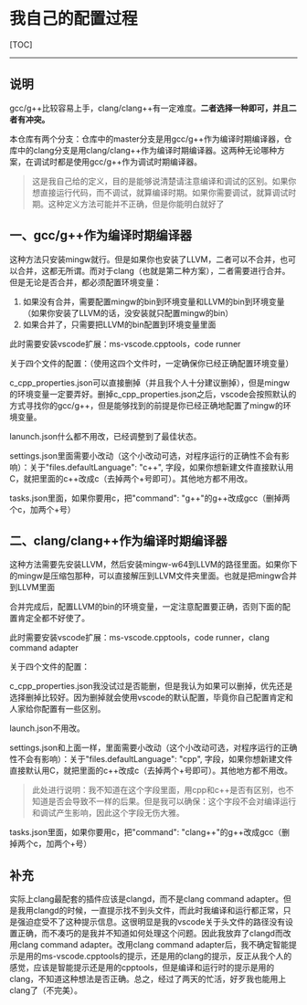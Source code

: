 # 我自己的配置过程

[TOC]

---

## 说明

gcc/g++比较容易上手，clang/clang++有一定难度。**二者选择一种即可，并且二者有冲突。**

本仓库有两个分支：仓库中的master分支是用gcc/g++作为编译时期编译器，仓库中的clang分支是用clang/clang++作为编译时期编译器。这两种无论哪种方案，在调试时都是使用gcc/g++作为调试时期编译器。

> 这是我自己给的定义，目的是能够说清楚请注意编译和调试的区别。如果你想直接运行代码，而不调试，就算编译时期。如果你需要调试，就算调试时期。这种定义方法可能并不正确，但是你能明白就好了

## 一、gcc/g++作为编译时期编译器

这种方法只安装mingw就行。但是如果你也安装了LLVM，二者可以不合并，也可以合并，这都无所谓。而对于clang（也就是第二种方案），二者需要进行合并。但是无论是否合并，都必须配置环境变量：

1. 如果没有合并，需要配置mingw的bin到环境变量和LLVM的bin到环境变量（如果你安装了LLVM的话，没安装就只配置mingw的bin）
2. 如果合并了，只需要把LLVM的bin配置到环境变量里面

此时需要安装vscode扩展：ms-vscode.cpptools，code runner

关于四个文件的配置：（使用这四个文件时，一定确保你已经正确配置环境变量）

c_cpp_properties.json可以直接删掉（并且我个人十分建议删掉），但是mingw的环境变量一定要弄好。删掉c_cpp_properties.json之后，vscode会按照默认的方式寻找你的gcc/g++，但是能够找到的前提是你已经正确地配置了mingw的环境变量。

lanunch.json什么都不用改，已经调整到了最佳状态。

settings.json里面需要小改动（这个小改动可选，对程序运行的正确性不会有影响）：关于"files.defaultLanguage": "c++", 字段，如果你想新建文件直接默认用C，就把里面的c++改成c（去掉两个+号即可）。其他地方都不用改。

tasks.json里面，如果你要用c，把"command": "g++"的g++改成gcc（删掉两个c，加两个+号）

## 二、clang/clang++作为编译时期编译器

这种方法需要先安装LLVM，然后安装mingw-w64到LLVM的路径里面。如果你下的mingw是压缩包那种，可以直接解压到LLVM文件夹里面。也就是把mingw合并到LLVM里面

合并完成后，配置LLVM的bin的环境变量，一定注意配置要正确，否则下面的配置肯定全都不好使了。

此时需要安装vscode扩展：ms-vscode.cpptools，code runner，clang command adapter

关于四个文件的配置：

c_cpp_properties.json我没试过是否能删，但是我认为如果可以删掉，优先还是选择删掉比较好。因为删掉就会使用vscode的默认配置，毕竟你自己配置肯定和人家给你配置有一些区别。

launch.json不用改。

settings.json和上面一样，里面需要小改动（这个小改动可选，对程序运行的正确性不会有影响）：关于"files.defaultLanguage": "cpp", 字段，如果你想新建文件直接默认用C，就把里面的c++改成c（去掉两个+号即可）。其他地方都不用改。

> 此处进行说明：我不知道在这个字段里面，用cpp和c++是否有区别，也不知道是否会导致不一样的后果。但是我可以确保：这个字段不会对编译运行和调试产生影响，因此这个字段无伤大雅。

tasks.json里面，如果你要用c，把"command": "clang++"的g++改成gcc（删掉两个c，加两个+号）

## 补充

实际上clang最配套的插件应该是clangd，而不是clang command adapter。但是我用clangd的时候，一直提示找不到头文件，而此时我编译和运行都正常，只是强迫症受不了这种提示信息。这很明显是我的vscode关于头文件的路径没有设置正确，而不凑巧的是我并不知道如何处理这个问题。因此我放弃了clangd而改用clang command adapter。改用clang command adapter后，我不确定智能提示是用的ms-vscode.cpptools的提示，还是用的clang的提示，反正从我个人的感觉，应该是智能提示还是用的cpptools，但是编译和运行时的提示是用的clang，不知道这种想法是否正确。总之，经过了两天的忙活，好歹我也能用上clang了（不完美）。